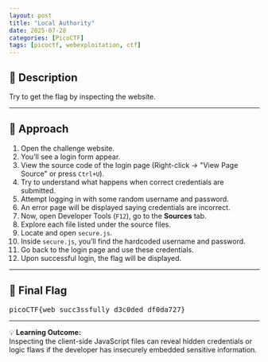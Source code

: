 ```yaml
---
layout: post
title: "Local Authority"
date: 2025-07-28
categories: [PicoCTF]
tags: [picoctf, webexploitation, ctf]
---
```


## 📄 Description  
Try to get the flag by inspecting the website.

---

## 🧭 Approach  

1. Open the challenge website.
2. You’ll see a login form appear.
3. View the source code of the login page (Right-click → "View Page Source" or press `Ctrl+U`).
4. Try to understand what happens when correct credentials are submitted.
5. Attempt logging in with some random username and password.
6. An error page will be displayed saying credentials are incorrect.
7. Now, open Developer Tools (`F12`), go to the **Sources** tab.
8. Explore each file listed under the source files.
9. Locate and open `secure.js`.
10. Inside `secure.js`, you’ll find the hardcoded username and password.
11. Go back to the login page and use these credentials.
12. Upon successful login, the flag will be displayed.

---

## 🎯 Final Flag  
<pre>picoCTF{web_succ3ssfully_d3c0ded_df0da727}</pre>

---

💡 **Learning Outcome:**  
Inspecting the client-side JavaScript files can reveal hidden credentials or logic flaws if the developer has insecurely embedded sensitive information.

